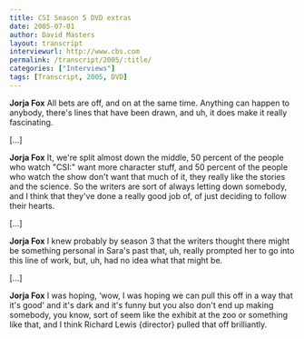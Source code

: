 ```yaml
---
title: CSI Season 5 DVD extras
date: 2005-07-01
author: David Masters
layout: transcript
interviewurl: http://www.cbs.com
permalink: /transcript/2005/:title/
categories: ["Interviews"]
tags: [Transcript, 2005, DVD]
---
```


**Jorja Fox** All bets are off, and on at the same time. Anything can happen to anybody, there's lines that have been drawn, and uh, it does make it really fascinating.

[...]

**Jorja Fox** It, we're split almost down the middle, 50 percent of the people who watch "CSI:" want more character stuff, and 50 percent of the people who watch the show don't want that much of it, they really like the stories and the science. So the writers are sort of always letting down somebody, and I think that they've done a really good job of, of just deciding to follow their hearts.

[...]

**Jorja Fox** I knew probably by season 3 that the writers thought there might be something personal in Sara's past that, uh, really prompted her to go into this line of work, but, uh, had no idea what that might be.

[...]

**Jorja Fox** I was hoping, &#8216;wow, I was hoping we can pull this off in a way that it's good' and it's dark and it's funny but you also don't end up making somebody, you know, sort of seem like the exhibit at the zoo or something like that, and I think Richard Lewis {director} pulled that off brilliantly.  
